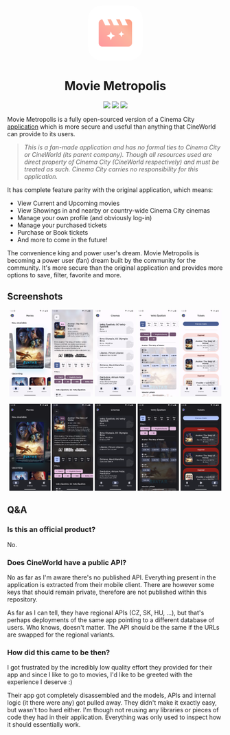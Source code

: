 <p align="center">
  <img src="app/src/main/ic_launcher-playstore.png" width="128px" style="border-radius: 25%" />
</p>
<h1 align="center">Movie Metropolis</h1>
<p align="center">
   <img src="https://img.shields.io/github/sponsors/diareuse?color=pink"/>
   <img src="https://img.shields.io/github/commit-activity/y/diareuse/movie-metropolis?color=pink"/>
   <a href="https://play.google.com/store/apps/details?id=movie.metropolis.app">
    <img src="https://img.shields.io/badge/Download-Google%20Play-pink"/>
   </a>
</p>

Movie Metropolis is a fully open-sourced version of a Cinema City [application][ext-app] which is
more secure and useful
than anything that CineWorld can provide to its users.

> _This is a fan-made application and has no formal ties to Cinema City or CineWorld (its parent
company). Though all
resources used are direct property of Cinema City (CineWorld respectively) and must be treated as
such. Cinema City
carries no responsibility for this application._

It has complete feature parity with the original application, which means:

- View Current and Upcoming movies
- View Showings in and nearby or country-wide Cinema City cinemas
- Manage your own profile (and obviously log-in)
- Manage your purchased tickets
- Purchase or Book tickets
- And more to come in the future!

The convenience king and power user's dream. Movie Metropolis is becoming a power user (fan) dream
built by the
community for the community. It's more secure than the original application and provides more
options to save, filter,
favorite and more.

## Screenshots

<p align="center">
    <img src="art/movies-light.png" width=19% height=19%>
    <img src="art/movie-detail-light.png" width=19% height=19%>
    <img src="art/cinemas-light.png" width=19% height=19%>
    <img src="art/cinema-detail-light.png" width=19% height=19%>
    <img src="art/tickets-light.png" width=19% height=19%>
</p>
<p align="center">
    <img src="art/movies-dark.png" width=19% height=19%>
    <img src="art/movie-detail-dark.png" width=19% height=19%>
    <img src="art/cinemas-dark.png" width=19% height=19%>
    <img src="art/cinema-detail-dark.png" width=19% height=19%>
    <img src="art/tickets-dark.png" width=19% height=19%>
</p>

## Q&A

### Is this an official product?

No.

### Does CineWorld have a public API?

No as far as I'm aware there's no published API. Everything present in the application is extracted
from their mobile
client. There are however some keys that should remain private, therefore are not published within
this repository.

As far as I can tell, they have regional APIs (CZ, SK, HU, …), but that's perhaps deployments of the
same app pointing
to a different database of users. Who knows, doesn't matter. The API should be the same if the URLs
are swapped for the
regional variants.

### How did this came to be then?

I got frustrated by the incredibly low quality effort they provided for their app and since I like
to go to movies, I'd
like to be greeted with the experience I deserve :)

Their app got completely disassembled and the models, APIs and internal logic (it there were any)
got pulled away. They
didn't make it exactly easy, but wasn't too hard either. I'm though not reusing any libraries or
pieces of code they had
in their application. Everything was only used to inspect how it should essentially work.

[ext-app]: https://play.google.com/store/apps/details?id=cz.cineworld.cinemacity
